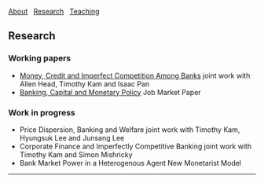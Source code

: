[About](/About) &nbsp; [Research](/index) &nbsp; [Teaching](/Teaching)


## Research

### Working papers

- [Money, Credit and Imperfect Competition Among Banks](https://github.com/samiengmanng/samiengmanng.github.io/files/8138292/hknp-2022-02-03.pdf)
  joint work with Allen Head, Timothy Kam and Isaac Pan 
- [Banking, Capital and Monetary Policy](https://github.com/samiengmanng/samiengmanng.github.io/files/8138463/bjaww_2022_02_23.pdf)
  Job Market Paper
  
### Work in progress
- Price Dispersion, Banking and Welfare joint work with Timothy Kam, Hyungsuk Lee and Junsang Lee
- Corporate Finance and Imperfectly Competitive Banking joint work with Timothy Kam and Simon Mishricky
- Bank Market Power in a Heterogenous Agent New Monetarist Model

---
<p style="font-size:11px">
